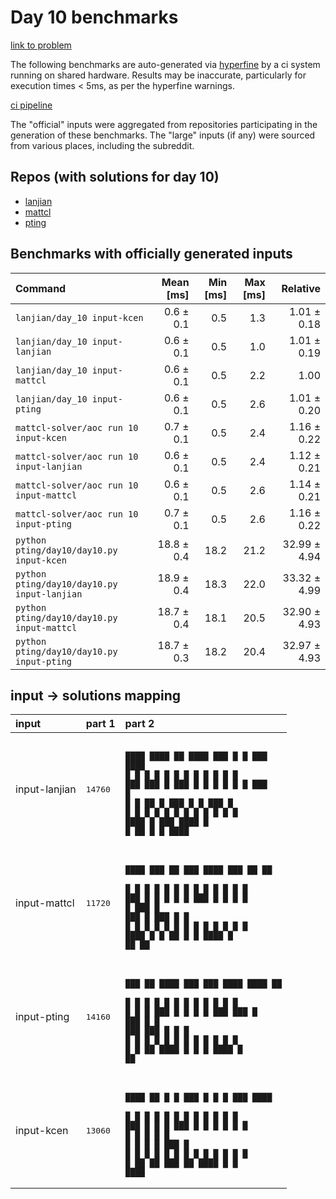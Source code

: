 # Day 10 benchmarks

[link to problem](http://adventofcode.com/2022/day/10)

The following benchmarks are auto-generated via [hyperfine](https://github.com/sharkdp/hyperfine) by a ci system running on shared hardware. Results may be inaccurate, particularly for execution times < 5ms, as per the hyperfine warnings.

[ci pipeline](http://ci.papercode.net:8080/teams/aoc2022/pipelines/aoc-compare-2022)

The "official" inputs were aggregated from repositories participating in the generation of these benchmarks. The "large" inputs (if any) were sourced from various places, including the subreddit.

## Repos (with solutions for day 10)


- [lanjian](https://github.com/LanJian/aoc-2022)
- [mattcl](https://github.com/mattcl/aoc2022)
- [pting](https://github.com/pting/aoc2022)

## Benchmarks with officially generated inputs
| Command | Mean [ms] | Min [ms] | Max [ms] | Relative |
|:---|---:|---:|---:|---:|
| `lanjian/day_10 input-kcen` | 0.6 ± 0.1 | 0.5 | 1.3 | 1.01 ± 0.18 |
| `lanjian/day_10 input-lanjian` | 0.6 ± 0.1 | 0.5 | 1.0 | 1.01 ± 0.19 |
| `lanjian/day_10 input-mattcl` | 0.6 ± 0.1 | 0.5 | 2.2 | 1.00 |
| `lanjian/day_10 input-pting` | 0.6 ± 0.1 | 0.5 | 2.6 | 1.01 ± 0.20 |
| `mattcl-solver/aoc run 10 input-kcen` | 0.7 ± 0.1 | 0.5 | 2.4 | 1.16 ± 0.22 |
| `mattcl-solver/aoc run 10 input-lanjian` | 0.6 ± 0.1 | 0.5 | 2.4 | 1.12 ± 0.21 |
| `mattcl-solver/aoc run 10 input-mattcl` | 0.6 ± 0.1 | 0.5 | 2.6 | 1.14 ± 0.21 |
| `mattcl-solver/aoc run 10 input-pting` | 0.7 ± 0.1 | 0.5 | 2.6 | 1.16 ± 0.22 |
| `python pting/day10/day10.py input-kcen` | 18.8 ± 0.4 | 18.2 | 21.2 | 32.99 ± 4.94 |
| `python pting/day10/day10.py input-lanjian` | 18.9 ± 0.4 | 18.3 | 22.0 | 33.32 ± 4.99 |
| `python pting/day10/day10.py input-mattcl` | 18.7 ± 0.4 | 18.1 | 20.5 | 32.90 ± 4.93 |
| `python pting/day10/day10.py input-pting` | 18.7 ± 0.3 | 18.2 | 20.4 | 32.97 ± 4.93 |

## input -> solutions mapping
|input|part 1|part 2|
|:---|:---|:---|
|input-lanjian|<pre>14760</pre>|<pre><br>&#9608;&#9608;&#9608;&#9608; &#9608;&#9608;&#9608;&#9608;  &#9608;&#9608;  &#9608;&#9608;&#9608;&#9608; &#9608;&#9608;&#9608;  &#9608;  &#9608; &#9608;&#9608;&#9608;  &#9608;&#9608;&#9608;&#9608; <br>&#9608;    &#9608;    &#9608;  &#9608; &#9608;    &#9608;  &#9608; &#9608;  &#9608; &#9608;  &#9608; &#9608;    <br>&#9608;&#9608;&#9608;  &#9608;&#9608;&#9608;  &#9608;    &#9608;&#9608;&#9608;  &#9608;  &#9608; &#9608;  &#9608; &#9608;  &#9608; &#9608;&#9608;&#9608;  <br>&#9608;    &#9608;    &#9608; &#9608;&#9608; &#9608;    &#9608;&#9608;&#9608;  &#9608;  &#9608; &#9608;&#9608;&#9608;  &#9608;    <br>&#9608;    &#9608;    &#9608;  &#9608; &#9608;    &#9608; &#9608;  &#9608;  &#9608; &#9608; &#9608;  &#9608;    <br>&#9608;&#9608;&#9608;&#9608; &#9608;     &#9608;&#9608;&#9608; &#9608;&#9608;&#9608;&#9608; &#9608;  &#9608;  &#9608;&#9608;  &#9608;  &#9608; &#9608;&#9608;&#9608;&#9608; </pre>|
|input-mattcl|<pre>11720</pre>|<pre><br>&#9608;&#9608;&#9608;&#9608; &#9608;&#9608;&#9608;   &#9608;&#9608;  &#9608;&#9608;&#9608;  &#9608;&#9608;&#9608;&#9608; &#9608;&#9608;&#9608;   &#9608;&#9608;    &#9608;&#9608; <br>&#9608;    &#9608;  &#9608; &#9608;  &#9608; &#9608;  &#9608; &#9608;    &#9608;  &#9608; &#9608;  &#9608;    &#9608; <br>&#9608;&#9608;&#9608;  &#9608;  &#9608; &#9608;    &#9608;  &#9608; &#9608;&#9608;&#9608;  &#9608;  &#9608; &#9608;       &#9608; <br>&#9608;    &#9608;&#9608;&#9608;  &#9608;    &#9608;&#9608;&#9608;  &#9608;    &#9608;&#9608;&#9608;  &#9608;       &#9608; <br>&#9608;    &#9608; &#9608;  &#9608;  &#9608; &#9608; &#9608;  &#9608;    &#9608;    &#9608;  &#9608; &#9608;  &#9608; <br>&#9608;&#9608;&#9608;&#9608; &#9608;  &#9608;  &#9608;&#9608;  &#9608;  &#9608; &#9608;&#9608;&#9608;&#9608; &#9608;     &#9608;&#9608;   &#9608;&#9608;  </pre>|
|input-pting|<pre>14160</pre>|<pre><br>&#9608;&#9608;&#9608;    &#9608;&#9608; &#9608;&#9608;&#9608;&#9608; &#9608;&#9608;&#9608;  &#9608;&#9608;&#9608;  &#9608;&#9608;&#9608;&#9608; &#9608;&#9608;&#9608;&#9608;  &#9608;&#9608;  <br>&#9608;  &#9608;    &#9608; &#9608;    &#9608;  &#9608; &#9608;  &#9608; &#9608;    &#9608;    &#9608;  &#9608; <br>&#9608;  &#9608;    &#9608; &#9608;&#9608;&#9608;  &#9608;  &#9608; &#9608;  &#9608; &#9608;&#9608;&#9608;  &#9608;&#9608;&#9608;  &#9608;    <br>&#9608;&#9608;&#9608;     &#9608; &#9608;    &#9608;&#9608;&#9608;  &#9608;&#9608;&#9608;  &#9608;    &#9608;    &#9608;    <br>&#9608; &#9608;  &#9608;  &#9608; &#9608;    &#9608; &#9608;  &#9608;    &#9608;    &#9608;    &#9608;  &#9608; <br>&#9608;  &#9608;  &#9608;&#9608;  &#9608;&#9608;&#9608;&#9608; &#9608;  &#9608; &#9608;    &#9608;&#9608;&#9608;&#9608; &#9608;     &#9608;&#9608;  </pre>|
|input-kcen|<pre>13060</pre>|<pre><br>&#9608;&#9608;&#9608;&#9608;   &#9608;&#9608; &#9608;  &#9608; &#9608;&#9608;&#9608;  &#9608;  &#9608; &#9608;    &#9608;&#9608;&#9608;  &#9608;&#9608;&#9608;&#9608; <br>&#9608;       &#9608; &#9608;  &#9608; &#9608;  &#9608; &#9608;  &#9608; &#9608;    &#9608;  &#9608;    &#9608; <br>&#9608;&#9608;&#9608;     &#9608; &#9608;  &#9608; &#9608;&#9608;&#9608;  &#9608;  &#9608; &#9608;    &#9608;  &#9608;   &#9608;  <br>&#9608;       &#9608; &#9608;  &#9608; &#9608;  &#9608; &#9608;  &#9608; &#9608;    &#9608;&#9608;&#9608;   &#9608;   <br>&#9608;    &#9608;  &#9608; &#9608;  &#9608; &#9608;  &#9608; &#9608;  &#9608; &#9608;    &#9608; &#9608;  &#9608;    <br>&#9608;     &#9608;&#9608;   &#9608;&#9608;  &#9608;&#9608;&#9608;   &#9608;&#9608;  &#9608;&#9608;&#9608;&#9608; &#9608;  &#9608; &#9608;&#9608;&#9608;&#9608; </pre>|
